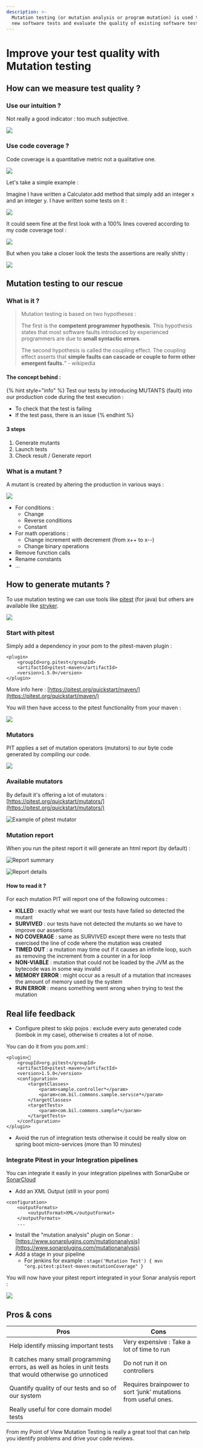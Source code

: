 ```yaml
---
description: >-
  Mutation testing (or mutation analysis or program mutation) is used to design
  new software tests and evaluate the quality of existing software tests.
---
```


# Improve your test quality with Mutation testing

## How can we measure test quality ?

### Use our intuition ?

Not really a good indicator : too much subjective.

![](<../../.gitbook/assets/image (94).png>)

### Use code coverage ?

Code coverage is a quantitative metric not a qualitative one.&#x20;

![](<../../.gitbook/assets/image (95).png>)

Let's take a simple example :

Imagine I have written a Calculator.add method that simply add an integer x and an integer y. I have written some tests on it :

![](<../../.gitbook/assets/image (96).png>)

It could seem fine at the first look with a 100% lines covered according to my code coverage tool :

![](<../../.gitbook/assets/image (97).png>)

But when you take a closer look the tests the assertions are really shitty :

![](<../../.gitbook/assets/image (98).png>)

## Mutation testing to our rescue

### What is it ?

> Mutation testing is based on two hypotheses :&#x20;
>
> The first is the **competent programmer hypothesis**. This hypothesis states that most software faults introduced by experienced programmers are due to **small syntactic errors**.&#x20;
>
> The second hypothesis is called the coupling effect. The coupling effect asserts that **simple faults can cascade or couple to form other emergent faults.**” - wikipedia

#### The concept behind :

{% hint style="info" %}
Test our tests by introducing MUTANTS (fault) into our production code during the test execution :

* To check that the test is failing
* If the test pass, there is an issue
{% endhint %}

#### 3 steps

1. Generate mutants
2. Launch tests
3. Check result / Generate report

### What is a mutant ?

A mutant is created by altering the production in various ways :

![](<../../.gitbook/assets/image (100).png>)

* For conditions :
  * Change
  * Reverse conditions
  * Constant
* For math operations :
  * Change increment with decrement (from x++ to x--)
  * Change binary operations
* Remove function calls
* Rename constants
* ...

## How to generate mutants ?

To use mutation testing we can use tools like [pitest](https://pitest.org/) (for java) but others are available like [stryker](https://stryker-mutator.io/).

![](<../../.gitbook/assets/image (101).png>)

### Start with pitest

Simply add a dependency in your pom to the pitest-maven plugin :

```markup
<plugin> 
	<groupId>org.pitest</groupId>
	<artifactId>pitest-maven</artifactId>
	<version>1.5.0</version>
</plugin>
```

More info here : [https://pitest.org/quickstart/maven/](https://pitest.org/quickstart/maven/)

You will then have access to the pitest functionality from your maven :

![](<../../.gitbook/assets/image (102).png>)

### Mutators

PIT applies a set of mutation operators (mutators) to our byte code generated by compiling our code.

![](<../../.gitbook/assets/image (103).png>)

### Available mutators

By default it's offering a lot of mutators : [https://pitest.org/quickstart/mutators/](https://pitest.org/quickstart/mutators/)

![Example of pitest mutator](<../../.gitbook/assets/image (104).png>)

### Mutation report

When you run the pitest report it will generate an html report (by default) :

![Report summary](<../../.gitbook/assets/image (106).png>)

![Report details](<../../.gitbook/assets/image (107).png>)

#### How to read it ?

For each mutation PIT will report one of the following outcomes :

* **KILLED** : exactly what we want our tests have failed so detected the mutant
* **SURVIVED** : our tests have not detected the mutants so we have to improve our assertions
* **NO COVERAGE** : same as SURVIVED except there were no tests that exercised the line of code where the mutation was created&#x20;
* **TIMED OUT** : a mutation may time out if it causes an infinite loop, such as removing the increment from a counter in a for loop
* **NON-VIABLE** : mutation that could not be loaded by the JVM as the bytecode was in some way invalid
* **MEMORY ERROR** : might occur as a result of a mutation that increases the amount of memory used by the system
* **RUN ERROR** : means something went wrong when trying to test the mutation

## Real life feedback

* Configure pitest to skip pojos : exclude every auto generated code (lombok in my case), otherwise ti creates a lot of noise.

You can do it from you pom.xml :

```markup
<plugin>    
    <groupId>org.pitest</groupId>
    <artifactId>pitest-maven</artifactId>
    <version>1.5.0</version>
    <configuration>
        <targetClasses>
            <param>sample.controller*</param>
            <param>com.bil.commons.sample.service*</param>
        </targetClasses>
        <targetTests>
            <param>com.bil.commons.sample*</param>
        </targetTests>
    </configuration>
</plugin>
```

* Avoid the run of integration tests otherwise it could be really slow on spring boot micro-services (more than 10 minutes)

### Integrate Pitest in your Integration pipelines

You can integrate it easily in your integration pipelines with SonarQube or [SonarCloud](https://sonarcloud.io/)

* Add an XML Output (still in your pom)

```markup
<configuration>
    <outputFormats>
        <outputFormat>XML</outputFormat>
    </outputFormats>
    ...
```

* Install the "mutation analysis" plugin on Sonar : [https://www.sonarplugins.com/mutationanalysis](https://www.sonarplugins.com/mutationanalysis)
* Add a stage in your pipeline&#x20;
  * For jenkins for example : `stage('Mutation Test') { mvn "org.pitest:pitest-maven:mutationCoverage" }`

You will now have your pitest report integrated in your Sonar analysis report :&#x20;

![](<../../.gitbook/assets/image (108).png>)

## Pros & cons

| Pros                                                                                                       | Cons                                                           |
| ---------------------------------------------------------------------------------------------------------- | -------------------------------------------------------------- |
| Help identify missing important tests                                                                      | Very expensive : Take a lot of time to run                     |
| It catches many small programming errors, as well as holes in unit tests that would otherwise go unnoticed | Do not run it on controllers                                   |
| Quantify quality of our tests and so of our system                                                         | Requires brainpower to sort ‘junk’ mutations from useful ones. |
| Really useful for core domain model tests                                                                  |                                                                |

From my Point of View Mutation Testing is really a great tool that can help you identify problems and drive your code reviews.

